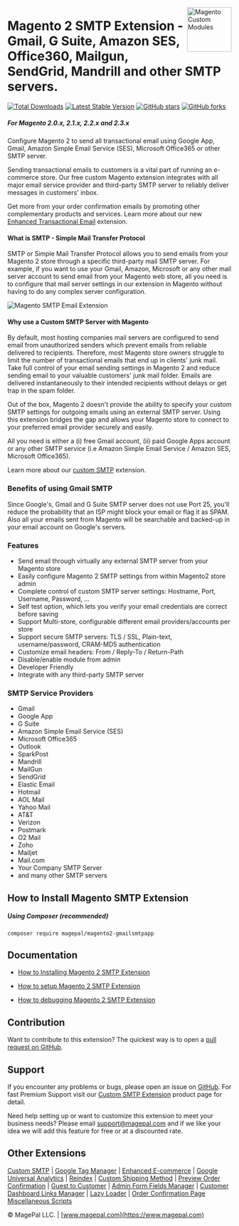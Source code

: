 <a href="http://www.magepal.com" title="Magento Extensions" ><img src="https://image.ibb.co/dHBkYH/Magepal_logo.png" width="100" align="right" title="Magento Custom Modules" /></a>

# Magento 2 SMTP Extension - Gmail, G Suite, Amazon SES, Office360, Mailgun, SendGrid, Mandrill and other SMTP servers.

[![Total Downloads](https://poser.pugx.org/magepal/magento2-gmailsmtpapp/downloads)](https://packagist.org/packages/magepal/magento2-gmailsmtpapp)
[![Latest Stable Version](https://poser.pugx.org/magepal/magento2-gmailsmtpapp/v/stable)](https://packagist.org/packages/magepal/magento2-gmailsmtpapp)
[![GitHub stars](https://img.shields.io/github/stars/magepal/magento2-gmail-smtp-app.svg)](https://github.com/magepal/magento2-gmail-smtp-app/stargazers)
[![GitHub forks](https://img.shields.io/github/forks/magepal/magento2-gmail-smtp-app.svg)](https://github.com/magepal/magento2-gmail-smtp-app/network)

##### For Magento 2.0.x, 2.1.x, 2.2.x and 2.3.x

Configure Magento 2 to send all transactional email using Google App, Gmail, Amazon Simple Email Service (SES), Microsoft Office365 or other SMTP server. 

Sending transactional emails to customers is a vital part of running an e-commerce store. Our free custom Magento extension integrates with all major email service provider and third-party SMTP server to reliably deliver messages in customers' inbox.

Get more from your order confirmation emails by promoting other complementary products and services.
Learn more about our new <a href="https://www.magepal.com/enhanced-transactional-emails.html?utm_source=ete&utm_medium=GitHub%20Learn%20More" target="_blank">Enhanced Transactional Email</a> extension.

#### What is SMTP - Simple Mail Transfer Protocol
SMTP or Simple Mail Transfer Protocol allows you to send emails from your Magento 2 store through a specific third-party mail SMTP server. For example, if you want to use your Gmail, Amazon, Microsoft or any other mail server account to send email from your Magento web store, all you need is to configure that mail server settings in our extension in Magento without having to do any complex server configuration.

![Magento SMTP Email Extension](https://image.ibb.co/ecWinc/Mage_Pal_Magento_2_SMTP_Extension.gif)

#### Why use a Custom SMTP Server with Magento

By default, most hosting companies mail servers are configured to send email from unauthorized senders which prevent emails from reliable delivered to recipients. Therefore, most Magento store owners struggle to limit the number of transactional emails that end up in clients' junk mail. Take full control of your email sending settings in Magento 2 and reduce sending email to your valuable customers' junk mail folder. Emails are delivered instantaneously to their intended recipients without delays or get trap in the spam folder.

Out of the box, Magento 2 doesn't provide the ability to specify your custom SMTP settings for outgoing emails using an external SMTP server. Using this extension bridges the gap and allows your Magento store to connect to your preferred email provider securely and easily.

All you need is either a (i) free Gmail account, (ii) paid Google Apps account or any other SMTP service (i.e Amazon Simple Email Service / Amazon SES, Microsoft Office365).

Learn more about our [custom SMTP](https://www.magepal.com/magento2/extensions/custom-smtp.html?utm_source=Custom%20SMTP&utm_medium=GitHub%20Learn%20More) extension.

### Benefits of using Gmail SMTP
Since Google's, Gmail and G Suite SMTP server does not use Port 25, you'll reduce the probability that an ISP might block your email or flag it as SPAM. Also all your emails sent from Magento will be searchable and backed-up in your email account on Google's servers. 

### Features
* Send email through virtually any external SMTP server from your Magento store
* Easily configure Magento 2 SMTP settings from within Magento2 store admin
* Complete control of custom SMTP server settings: Hostname, Port, Username, Password, ...
* Self test option, which lets you verify your email credentials are correct before saving 
* Support Multi-store, configurable different email providers/accounts per store
* Support secure SMTP servers: TLS / SSL, Plain-text, username/password, CRAM-MD5 authentication
* Customize email headers: From / Reply-To / Return-Path
* Disable/enable module from admin
* Developer Friendly
* Integrate with any third-party SMTP server

### SMTP Service Providers
 * Gmail
 * Google App
 * G Suite
 * Amazon Simple Email Service (SES)
 * Microsoft Office365
 * Outlook
 * SparkPost
 * Mandrill
 * MailGun
 * SendGrid
 * Elastic Email
 * Hotmail
 * AOL Mail
 * Yahoo Mail
 * AT&T
 * Verizon
 * Postmark
 * O2 Mail
 * Zoho
 * Mailjet
 * Mail.com
 * Your Company SMTP Server
 * and many other SMTP servers


## How to Install Magento SMTP Extension

##### Using Composer (recommended)

```
composer require magepal/magento2-gmailsmtpapp
```

## Documentation

 - [How to Installing Magento 2 SMTP Extension](https://www.magepal.com/help/docs/smtp-magento/?utm_source=smtp&utm_medium=github#installation)

- [How to setup Magento 2 SMTP Extension](https://www.magepal.com/help/docs/smtp-magento/?utm_source=smtp&utm_medium=github#configuration)

- [How to debugging Magento 2 SMTP Extension](https://www.magepal.com/help/docs/smtp-magento/?utm_source=smtp&utm_medium=github#debug)

Contribution
---
Want to contribute to this extension? The quickest way is to open a [pull request on GitHub](https://help.github.com/articles/using-pull-requests).


Support
---
If you encounter any problems or bugs, please open an issue on [GitHub](https://github.com/magepal/magento2-gmailsmtpapp/issues). For fast Premium Support visit our [Custom SMTP Extension](https://www.magepal.com/magento2/extensions/custom-smtp.html?utm_source=Custom%20SMTP&utm_medium=GitHub%20Premium%20Support) product page for detail.

Need help setting up or want to customize this extension to meet your business needs? Please email support@magepal.com and if we like your idea we will add this feature for free or at a discounted rate.

Other Extensions
---
[Custom SMTP](https://www.magepal.com/magento2/extensions/custom-smtp.html) | [Google Tag Manager](https://www.magepal.com/magento2/extensions/google-tag-manager.html) | [Enhanced E-commerce](https://www.magepal.com/magento2/extensions/enhanced-ecommerce-for-google-tag-manager.html) | [Google Universal Analytics](https://www.magepal.com/magento2/extensions/google-universal-analytics-enhanced-ecommerce.html) | [Reindex](https://www.magepal.com/magento2/extensions/reindex.html) | [Custom Shipping Method](https://www.magepal.com/magento2/extensions/custom-shipping-rates-for-magento-2.html) | [Preview Order Confirmation](https://www.magepal.com/magento2/extensions/preview-order-confirmation-page-for-magento-2.html) | [Guest to Customer](https://www.magepal.com/magento2/extensions/guest-to-customer.html) | [Admin Form Fields Manager](https://www.magepal.com/magento2/extensions/admin-form-fields-manager-for-magento-2.html) | [Customer Dashboard Links Manager](https://www.magepal.com/magento2/extensions/customer-dashboard-links-manager-for-magento-2.html) | [Lazy Loader](https://www.magepal.com/magento2/extensions/lazy-load.html) | [Order Confirmation Page Miscellaneous Scripts](https://www.magepal.com/magento2/extensions/order-confirmation-miscellaneous-scripts-for-magento-2.html)

© MagePal LLC. | [www.magepal.com](https://www.magepal.com)

